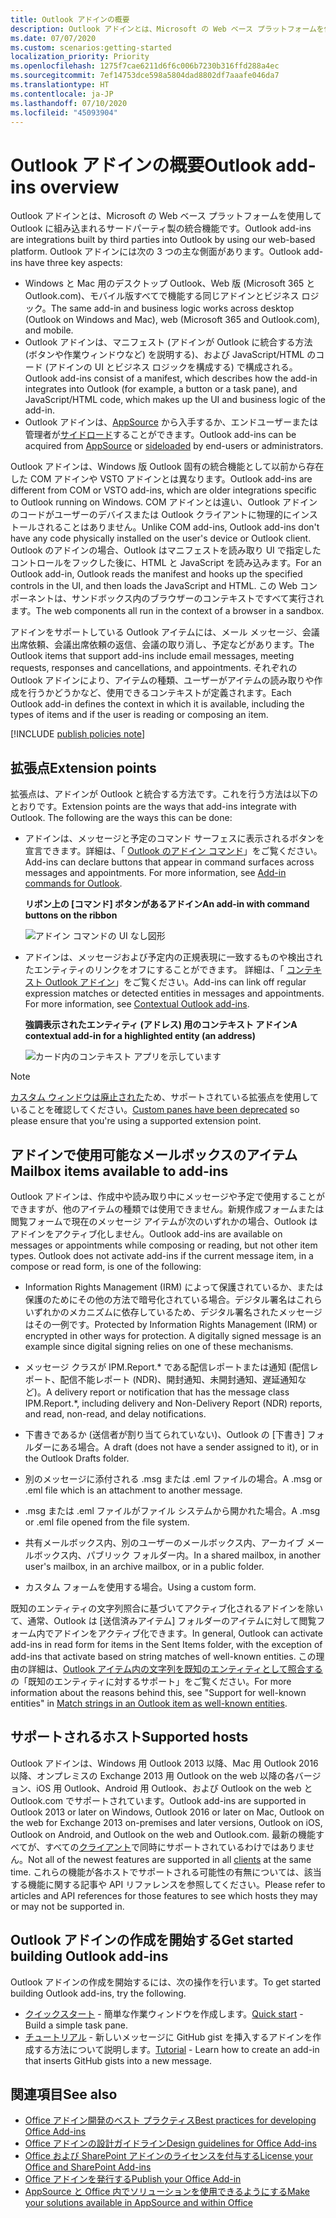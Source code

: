 ```yaml
---
title: Outlook アドインの概要
description: Outlook アドインとは、Microsoft の Web ベース プラットフォームを使用して Outlook に組み込まれるサードパーティ製の統合機能です。
ms.date: 07/07/2020
ms.custom: scenarios:getting-started
localization_priority: Priority
ms.openlocfilehash: 1275f7cae6211d6f6c006b7230b316ffd288a4ec
ms.sourcegitcommit: 7ef14753dce598a5804dad8802df7aaafe046da7
ms.translationtype: HT
ms.contentlocale: ja-JP
ms.lasthandoff: 07/10/2020
ms.locfileid: "45093904"
---
```

# <a name="outlook-add-ins-overview"></a><span data-ttu-id="51a50-103">Outlook アドインの概要</span><span class="sxs-lookup"><span data-stu-id="51a50-103">Outlook add-ins overview</span></span>

<span data-ttu-id="51a50-104">Outlook アドインとは、Microsoft の Web ベース プラットフォームを使用して Outlook に組み込まれるサードパーティ製の統合機能です。</span><span class="sxs-lookup"><span data-stu-id="51a50-104">Outlook add-ins are integrations built by third parties into Outlook by using our web-based platform.</span></span> <span data-ttu-id="51a50-105">Outlook アドインには次の 3 つの主な側面があります。</span><span class="sxs-lookup"><span data-stu-id="51a50-105">Outlook add-ins have three key aspects:</span></span>

- <span data-ttu-id="51a50-106">Windows と Mac 用のデスクトップ Outlook、Web 版 (Microsoft 365 と Outlook.com)、モバイル版すべてで機能する同じアドインとビジネス ロジック。</span><span class="sxs-lookup"><span data-stu-id="51a50-106">The same add-in and business logic works across desktop (Outlook on Windows and Mac), web (Microsoft 365 and Outlook.com), and mobile.</span></span>
- <span data-ttu-id="51a50-107">Outlook アドインは、マニフェスト (アドインが Outlook に統合する方法 (ボタンや作業ウィンドウなど) を説明する)、および JavaScript/HTML のコード (アドインの UI とビジネス ロジックを構成する) で構成される。</span><span class="sxs-lookup"><span data-stu-id="51a50-107">Outlook add-ins consist of a manifest, which describes how the add-in integrates into Outlook (for example, a button or a task pane), and JavaScript/HTML code, which makes up the UI and business logic of the add-in.</span></span>
- <span data-ttu-id="51a50-108">Outlook アドインは、[AppSource](https://appsource.microsoft.com) から入手するか、エンドユーザーまたは管理者が[サイドロード](sideload-outlook-add-ins-for-testing.md)することができます。</span><span class="sxs-lookup"><span data-stu-id="51a50-108">Outlook add-ins can be acquired from [AppSource](https://appsource.microsoft.com) or [sideloaded](sideload-outlook-add-ins-for-testing.md) by end-users or administrators.</span></span>

<span data-ttu-id="51a50-109">Outlook アドインは、Windows 版 Outlook 固有の統合機能として以前から存在した COM アドインや VSTO アドインとは異なります。</span><span class="sxs-lookup"><span data-stu-id="51a50-109">Outlook add-ins are different from COM or VSTO add-ins, which are older integrations specific to Outlook running on Windows.</span></span> <span data-ttu-id="51a50-110">COM アドインとは違い、Outlook アドインのコードがユーザーのデバイスまたは Outlook クライアントに物理的にインストールされることはありません。</span><span class="sxs-lookup"><span data-stu-id="51a50-110">Unlike COM add-ins, Outlook add-ins don't have any code physically installed on the user's device or Outlook client.</span></span> <span data-ttu-id="51a50-111">Outlook のアドインの場合、Outlook はマニフェストを読み取り UI で指定したコントロールをフックした後に、HTML と JavaScript を読み込みます。</span><span class="sxs-lookup"><span data-stu-id="51a50-111">For an Outlook add-in, Outlook reads the manifest and hooks up the specified controls in the UI, and then loads the JavaScript and HTML.</span></span> <span data-ttu-id="51a50-112">この Web コンポーネントは、サンドボックス内のブラウザーのコンテキストですべて実行されます。</span><span class="sxs-lookup"><span data-stu-id="51a50-112">The web components all run in the context of a browser in a sandbox.</span></span>

<span data-ttu-id="51a50-113">アドインをサポートしている Outlook アイテムには、メール メッセージ、会議出席依頼、会議出席依頼の返信、会議の取り消し、予定などがあります。</span><span class="sxs-lookup"><span data-stu-id="51a50-113">The Outlook items that support add-ins include email messages, meeting requests, responses and cancellations, and appointments.</span></span> <span data-ttu-id="51a50-114">それぞれの Outlook アドインにより、アイテムの種類、ユーザーがアイテムの読み取りや作成を行うかどうかなど、使用できるコンテキストが定義されます。</span><span class="sxs-lookup"><span data-stu-id="51a50-114">Each Outlook add-in defines the context in which it is available, including the types of items and if the user is reading or composing an item.</span></span>

[!INCLUDE [publish policies note](../includes/note-publish-policies.md)]

## <a name="extension-points"></a><span data-ttu-id="51a50-115">拡張点</span><span class="sxs-lookup"><span data-stu-id="51a50-115">Extension points</span></span>

<span data-ttu-id="51a50-p104">拡張点は、アドインが Outlook と統合する方法です。これを行う方法は以下のとおりです。</span><span class="sxs-lookup"><span data-stu-id="51a50-p104">Extension points are the ways that add-ins integrate with Outlook. The following are the ways this can be done:</span></span>

- <span data-ttu-id="51a50-p105">アドインは、メッセージと予定のコマンド サーフェスに表示されるボタンを宣言できます。詳細は、「 [Outlook のアドイン コマンド](add-in-commands-for-outlook.md)」をご覧ください。</span><span class="sxs-lookup"><span data-stu-id="51a50-p105">Add-ins can declare buttons that appear in command surfaces across messages and appointments. For more information, see [Add-in commands for Outlook](add-in-commands-for-outlook.md).</span></span>

    <span data-ttu-id="51a50-120">**リボン上の [コマンド] ボタンがあるアドイン**</span><span class="sxs-lookup"><span data-stu-id="51a50-120">**An add-in with command buttons on the ribbon**</span></span>

    ![アドイン コマンドの UI なし図形](../images/uiless-command-shape.png)

- <span data-ttu-id="51a50-p106">アドインは、メッセージおよび予定内の正規表現に一致するものや検出されたエンティティのリンクをオフにすることができます。 詳細は、「 [コンテキスト Outlook アドイン](contextual-outlook-add-ins.md)」をご覧ください。</span><span class="sxs-lookup"><span data-stu-id="51a50-p106">Add-ins can link off regular expression matches or detected entities in messages and appointments. For more information, see [Contextual Outlook add-ins](contextual-outlook-add-ins.md).</span></span>

    <span data-ttu-id="51a50-124">**強調表示されたエンティティ (アドレス) 用のコンテキスト アドイン**</span><span class="sxs-lookup"><span data-stu-id="51a50-124">**A contextual add-in for a highlighted entity (an address)**</span></span>

    ![カード内のコンテキスト アプリを示しています](../images/outlook-detected-entity-card.png)

> [!NOTE]
> <span data-ttu-id="51a50-126">[カスタム ウィンドウは廃止された](https://developer.microsoft.com/outlook/blogs/make-your-add-ins-available-in-the-office-ribbon/)ため、サポートされている拡張点を使用していることを確認してください。</span><span class="sxs-lookup"><span data-stu-id="51a50-126">[Custom panes have been deprecated](https://developer.microsoft.com/outlook/blogs/make-your-add-ins-available-in-the-office-ribbon/) so please ensure that you're using a supported extension point.</span></span>

## <a name="mailbox-items-available-to-add-ins"></a><span data-ttu-id="51a50-127">アドインで使用可能なメールボックスのアイテム</span><span class="sxs-lookup"><span data-stu-id="51a50-127">Mailbox items available to add-ins</span></span>

<span data-ttu-id="51a50-p107">Outlook アドインは、作成中や読み取り中にメッセージや予定で使用することができますが、他のアイテムの種類では使用できません。新規作成フォームまたは閲覧フォームで現在のメッセージ アイテムが次のいずれかの場合、Outlook はアドインをアクティブ化しません。</span><span class="sxs-lookup"><span data-stu-id="51a50-p107">Outlook add-ins are available on messages or appointments while composing or reading, but not other item types. Outlook does not activate add-ins if the current message item, in a compose or read form, is one of the following:</span></span>

- <span data-ttu-id="51a50-p108">Information Rights Management (IRM) によって保護されているか、または保護のためにその他の方法で暗号化されている場合。デジタル署名はこれらいずれかのメカニズムに依存しているため、デジタル署名されたメッセージはその一例です。</span><span class="sxs-lookup"><span data-stu-id="51a50-p108">Protected by Information Rights Management (IRM) or encrypted in other ways for protection. A digitally signed message is an example since digital signing relies on one of these mechanisms.</span></span>

- <span data-ttu-id="51a50-132">メッセージ クラスが IPM.Report.\* である配信レポートまたは通知 (配信レポート、配信不能レポート (NDR)、開封通知、未開封通知、遅延通知など)。</span><span class="sxs-lookup"><span data-stu-id="51a50-132">A delivery report or notification that has the message class IPM.Report.\*, including delivery and Non-Delivery Report (NDR) reports, and read, non-read, and delay notifications.</span></span>

- <span data-ttu-id="51a50-133">下書きであるか (送信者が割り当てられていない)、Outlook の [下書き] フォルダーにある場合。</span><span class="sxs-lookup"><span data-stu-id="51a50-133">A draft (does not have a sender assigned to it), or in the Outlook Drafts folder.</span></span>

- <span data-ttu-id="51a50-134">別のメッセージに添付される .msg または .eml ファイルの場合。</span><span class="sxs-lookup"><span data-stu-id="51a50-134">A .msg or .eml file which is an attachment to another message.</span></span>

- <span data-ttu-id="51a50-135">.msg または .eml ファイルがファイル システムから開かれた場合。</span><span class="sxs-lookup"><span data-stu-id="51a50-135">A .msg or .eml file opened from the file system.</span></span>

- <span data-ttu-id="51a50-136">共有メールボックス内、別のユーザーのメールボックス内、アーカイブ メールボックス内、パブリック フォルダー内。</span><span class="sxs-lookup"><span data-stu-id="51a50-136">In a shared mailbox, in another user's mailbox, in an archive mailbox, or in a public folder.</span></span>

- <span data-ttu-id="51a50-137">カスタム フォームを使用する場合。</span><span class="sxs-lookup"><span data-stu-id="51a50-137">Using a custom form.</span></span>

<span data-ttu-id="51a50-138">既知のエンティティの文字列照合に基づいてアクティブ化されるアドインを除いて、通常、Outlook は [送信済みアイテム] フォルダーのアイテムに対して閲覧フォーム内でアドインをアクティブ化できます。</span><span class="sxs-lookup"><span data-stu-id="51a50-138">In general, Outlook can activate add-ins in read form for items in the Sent Items folder, with the exception of add-ins that activate based on string matches of well-known entities.</span></span> <span data-ttu-id="51a50-139">この理由の詳細は、[Outlook アイテム内の文字列を既知のエンティティとして照合する](match-strings-in-an-item-as-well-known-entities.md)の「既知のエンティティに対するサポート」をご覧ください。</span><span class="sxs-lookup"><span data-stu-id="51a50-139">For more information about the reasons behind this, see "Support for well-known entities" in [Match strings in an Outlook item as well-known entities](match-strings-in-an-item-as-well-known-entities.md).</span></span>

## <a name="supported-hosts"></a><span data-ttu-id="51a50-140">サポートされるホスト</span><span class="sxs-lookup"><span data-stu-id="51a50-140">Supported hosts</span></span>

<span data-ttu-id="51a50-141">Outlook アドインは、Windows 用 Outlook 2013 以降、Mac 用 Outlook 2016 以降、オンプレミスの Exchange 2013 用 Outlook on the web 以降の各バージョン、iOS 用 Outlook、Android 用 Outlook、および Outlook on the web と Outlook.com でサポートされています。</span><span class="sxs-lookup"><span data-stu-id="51a50-141">Outlook add-ins are supported in Outlook 2013 or later on Windows, Outlook 2016 or later on Mac, Outlook on the web for Exchange 2013 on-premises and later versions, Outlook on iOS, Outlook on Android, and Outlook on the web and Outlook.com.</span></span> <span data-ttu-id="51a50-142">最新の機能すべてが、すべての[クライアント](../reference/requirement-sets/outlook-api-requirement-sets.md#requirement-sets-supported-by-exchange-servers-and-outlook-clients)で同時にサポートされているわけではありません。</span><span class="sxs-lookup"><span data-stu-id="51a50-142">Not all of the newest features are supported in all [clients](../reference/requirement-sets/outlook-api-requirement-sets.md#requirement-sets-supported-by-exchange-servers-and-outlook-clients) at the same time.</span></span> <span data-ttu-id="51a50-143">これらの機能が各ホストでサポートされる可能性の有無については、該当する機能に関する記事や API リファレンスを参照してください。</span><span class="sxs-lookup"><span data-stu-id="51a50-143">Please refer to articles and API references for those features to see which hosts they may or may not be supported in.</span></span>


## <a name="get-started-building-outlook-add-ins"></a><span data-ttu-id="51a50-144">Outlook アドインの作成を開始する</span><span class="sxs-lookup"><span data-stu-id="51a50-144">Get started building Outlook add-ins</span></span>

<span data-ttu-id="51a50-145">Outlook アドインの作成を開始するには、次の操作を行います。</span><span class="sxs-lookup"><span data-stu-id="51a50-145">To get started building Outlook add-ins, try the following.</span></span>

- <span data-ttu-id="51a50-146">[クイックスタート](../quickstarts/outlook-quickstart.md) - 簡単な作業ウィンドウを作成します。</span><span class="sxs-lookup"><span data-stu-id="51a50-146">[Quick start](../quickstarts/outlook-quickstart.md) - Build a simple task pane.</span></span>
- <span data-ttu-id="51a50-147">[チュートリアル](../tutorials/outlook-tutorial.md) - 新しいメッセージに GitHub gist を挿入するアドインを作成する方法について説明します。</span><span class="sxs-lookup"><span data-stu-id="51a50-147">[Tutorial](../tutorials/outlook-tutorial.md) - Learn how to create an add-in that inserts GitHub gists into a new message.</span></span>


## <a name="see-also"></a><span data-ttu-id="51a50-148">関連項目</span><span class="sxs-lookup"><span data-stu-id="51a50-148">See also</span></span>

- [<span data-ttu-id="51a50-149">Office アドイン開発のベスト プラクティス</span><span class="sxs-lookup"><span data-stu-id="51a50-149">Best practices for developing Office Add-ins</span></span>](../concepts/add-in-development-best-practices.md)
- [<span data-ttu-id="51a50-150">Office アドインの設計ガイドライン</span><span class="sxs-lookup"><span data-stu-id="51a50-150">Design guidelines for Office Add-ins</span></span>](../design/add-in-design.md)
- [<span data-ttu-id="51a50-151">Office および SharePoint アドインのライセンスを付与する</span><span class="sxs-lookup"><span data-stu-id="51a50-151">License your Office and SharePoint Add-ins</span></span>](/office/dev/store/license-your-add-ins)
- [<span data-ttu-id="51a50-152">Office アドインを発行する</span><span class="sxs-lookup"><span data-stu-id="51a50-152">Publish your Office Add-in</span></span>](../publish/publish.md)
- [<span data-ttu-id="51a50-153">AppSource と Office 内でソリューションを使用できるようにする</span><span class="sxs-lookup"><span data-stu-id="51a50-153">Make your solutions available in AppSource and within Office</span></span>](/office/dev/store/submit-to-the-office-store)
